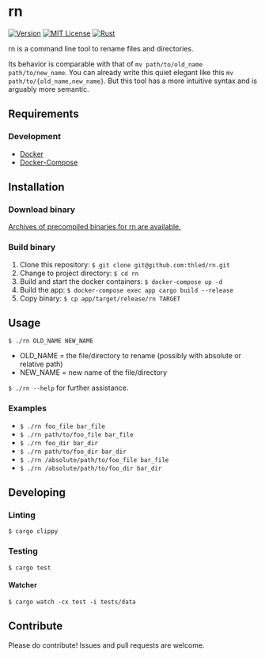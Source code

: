 # rn

[![Version][version-badge]][changelog]
[![MIT License][license-badge]][license]
[![Rust][rust-badge]][rust]

rn is a command line tool to rename files and directories.

Its behavior is comparable with that of `mv path/to/old_name path/to/new_name`.
You can already write this quiet elegant like this `mv path/to/{old_name,new_name}`.
But this tool has a more intuitive syntax and is arguably more semantic.

## Requirements

### Development

- [Docker][docker]
- [Docker-Compose][docker-compose]

## Installation

### Download binary

[Archives of precompiled binaries for rn are available.][releases]

### Build binary

1. Clone this repository: `$ git clone git@github.com:thled/rn.git`
1. Change to project directory: `$ cd rn`
1. Build and start the docker containers: `$ docker-compose up -d`
1. Build the app: `$ docker-compose exec app cargo build --release`
1. Copy binary: `$ cp app/target/release/rn TARGET`

## Usage

`$ ./rn OLD_NAME NEW_NAME`

- OLD\_NAME = the file/directory to rename (possibly with absolute or relative path)
- NEW\_NAME = new name of the file/directory

`$ ./rn --help` for further assistance.

### Examples

- `$ ./rn foo_file bar_file`
- `$ ./rn path/to/foo_file bar_file`
- `$ ./rn foo_dir bar_dir`
- `$ ./rn path/to/foo_dir bar_dir`
- `$ ./rn /absolute/path/to/foo_file bar_file`
- `$ ./rn /absolute/path/to/foo_dir bar_dir`

## Developing

### Linting

`$ cargo clippy`

### Testing

`$ cargo test`

#### Watcher

`$ cargo watch -cx test -i tests/data`

## Contribute

Please do contribute! Issues and pull requests are welcome.

[version-badge]: https://img.shields.io/badge/version-0.1.0-blue.svg
[changelog]: ./CHANGELOG.md
[license-badge]: https://img.shields.io/badge/license-MIT-blue.svg
[license]: ./LICENSE
[rust-badge]: https://img.shields.io/badge/Rust-1.53-blue.svg
[rust]: https://blog.rust-lang.org/2020/11/19/Rust-1.53.html
[docker]: https://docs.docker.com/install
[docker-compose]: https://docs.docker.com/compose/install
[releases]: https://github.com/thled/rn/releases
